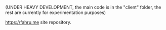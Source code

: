 (UNDER HEAVY DEVELOPMENT, the main code is in the "client" folder, the rest are currently for experimentation purposes)

https://fahru.me site repository.
